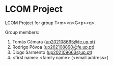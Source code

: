 # LCOM Project

LCOM Project for group T&lt;m&gt;&lt;n&gt;G&lt;p&gt;&lt;q&gt;.

Group members:

1. Tomás Câmara (up202108665@fe.up.pt)
2. Rodrigo Póvoa (up202108890@fe.up.pt)
3. Diogo Sarmento (up202109663@up.pt)
4. &lt;first name&gt; &lt;family name&gt; (&lt;email address&gt;)
